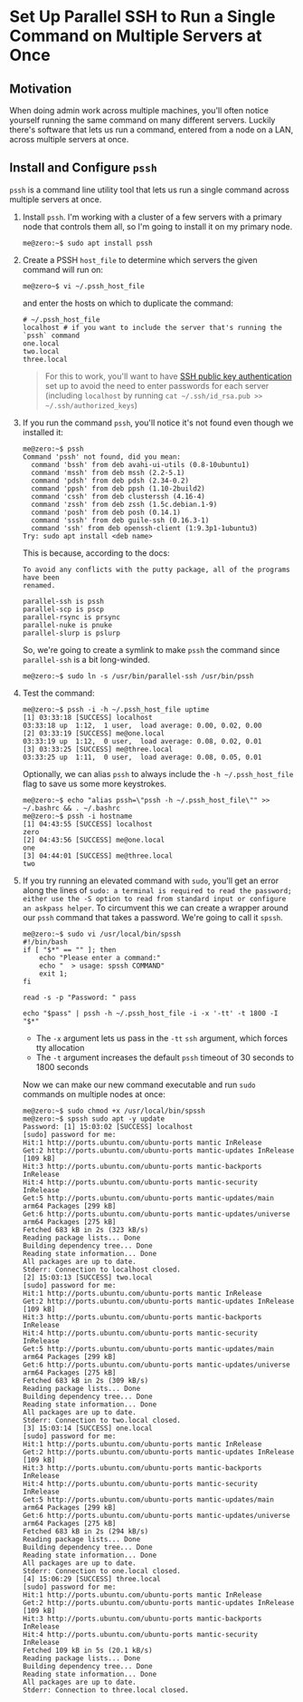 # Set Up Parallel SSH to Run a Single Command on Multiple Servers at Once

## Motivation

When doing admin work across multiple machines, you'll often notice yourself running the same command on many different servers. Luckily there's software that lets us run a command, entered from a node on a LAN, across multiple servers at once.

## Install and Configure `pssh`

`pssh` is a command line utility tool that lets us run a single command across multiple servers at once.

1. Install `pssh`. I'm working with a cluster of a few servers with a primary node that controls them all, so I'm going to install it on my primary node.
    ```
    me@zero:~$ sudo apt install pssh
    ```
2. Create a PSSH `host_file` to determine which servers the given command will run on:
    ```
    me@zero~$ vi ~/.pssh_host_file
    ```
    and enter the hosts on which to duplicate the command:
    ```
    # ~/.pssh_host_file
    localhost # if you want to include the server that's running the `pssh` command
    one.local
    two.local
    three.local
    ```
    > For this to work, you'll want to have [SSH public key authentication](./ssh-public-key-authentication.md) set up to avoid the need to enter passwords for each server (including `localhost` by running `cat ~/.ssh/id_rsa.pub >> ~/.ssh/authorized_keys`)
3. If you run the command `pssh`, you'll notice it's not found even though we installed it:
    ```
    me@zero:~$ pssh
    Command 'pssh' not found, did you mean:
      command 'bssh' from deb avahi-ui-utils (0.8-10ubuntu1)
      command 'mssh' from deb mssh (2.2-5.1)
      command 'pdsh' from deb pdsh (2.34-0.2)
      command 'ppsh' from deb ppsh (1.10-2build2)
      command 'cssh' from deb clusterssh (4.16-4)
      command 'zssh' from deb zssh (1.5c.debian.1-9)
      command 'posh' from deb posh (0.14.1)
      command 'sssh' from deb guile-ssh (0.16.3-1)
      command 'ssh' from deb openssh-client (1:9.3p1-1ubuntu3)
    Try: sudo apt install <deb name>
    ```
    This is because, according to the docs:
    ```
    To avoid any conflicts with the putty package, all of the programs have been
    renamed.

    parallel-ssh is pssh
    parallel-scp is pscp
    parallel-rsync is prsync
    parallel-nuke is pnuke
    parallel-slurp is pslurp
    ```
    So, we're going to create a symlink to make `pssh` the command since `parallel-ssh` is a bit long-winded.
    ```
    me@zero:~$ sudo ln -s /usr/bin/parallel-ssh /usr/bin/pssh
    ```
4. Test the command:
    ```
    me@zero:~$ pssh -i -h ~/.pssh_host_file uptime
    [1] 03:33:18 [SUCCESS] localhost
    03:33:18 up  1:12,  1 user,  load average: 0.00, 0.02, 0.00
    [2] 03:33:19 [SUCCESS] me@one.local
    03:33:19 up  1:12,  0 user,  load average: 0.08, 0.02, 0.01
    [3] 03:33:25 [SUCCESS] me@three.local
    03:33:25 up  1:11,  0 user,  load average: 0.08, 0.05, 0.01
    ```
    Optionally, we can alias `pssh` to always include the `-h ~/.pssh_host_file` flag to save us some more keystrokes.
    ```
    me@zero:~$ echo "alias pssh=\"pssh -h ~/.pssh_host_file\"" >> ~/.bashrc && . ~/.bashrc
    me@zero:~$ pssh -i hostname
    [1] 04:43:55 [SUCCESS] localhost
    zero
    [2] 04:43:56 [SUCCESS] me@one.local
    one
    [3] 04:44:01 [SUCCESS] me@three.local
    two
    ```
5. If you try running an elevated command with `sudo`, you'll get an error along the lines of `sudo: a terminal is required to read the password; either use the -S option to read from standard input or configure an askpass helper`. To circumvent this we can create a wrapper around our `pssh` command that takes a password. We're going to call it `spssh`.
    ```
    me@zero:~$ sudo vi /usr/local/bin/spssh
    #!/bin/bash
    if [ "$*" == "" ]; then
        echo "Please enter a command:"
        echo "  > usage: spssh COMMAND"
        exit 1;
    fi

    read -s -p "Password: " pass

    echo "$pass" | pssh -h ~/.pssh_host_file -i -x '-tt' -t 1800 -I "$*"
    ```
    - The `-x` argument lets us pass in the `-tt` `ssh` argument, which forces tty allocation
    - The `-t` argument increases the default `pssh` timeout of 30 seconds to 1800 seconds

    Now we can make our new command executable and run `sudo` commands on multiple nodes at once:
    ```
    me@zero:~$ sudo chmod +x /usr/local/bin/spssh
    me@zero:~$ spssh sudo apt -y update
    Password: [1] 15:03:02 [SUCCESS] localhost
    [sudo] password for me:
    Hit:1 http://ports.ubuntu.com/ubuntu-ports mantic InRelease
    Get:2 http://ports.ubuntu.com/ubuntu-ports mantic-updates InRelease [109 kB]
    Hit:3 http://ports.ubuntu.com/ubuntu-ports mantic-backports InRelease
    Hit:4 http://ports.ubuntu.com/ubuntu-ports mantic-security InRelease
    Get:5 http://ports.ubuntu.com/ubuntu-ports mantic-updates/main arm64 Packages [299 kB]
    Get:6 http://ports.ubuntu.com/ubuntu-ports mantic-updates/universe arm64 Packages [275 kB]
    Fetched 683 kB in 2s (323 kB/s)
    Reading package lists... Done
    Building dependency tree... Done
    Reading state information... Done
    All packages are up to date.
    Stderr: Connection to localhost closed.
    [2] 15:03:13 [SUCCESS] two.local
    [sudo] password for me:
    Hit:1 http://ports.ubuntu.com/ubuntu-ports mantic InRelease
    Get:2 http://ports.ubuntu.com/ubuntu-ports mantic-updates InRelease [109 kB]
    Hit:3 http://ports.ubuntu.com/ubuntu-ports mantic-backports InRelease
    Hit:4 http://ports.ubuntu.com/ubuntu-ports mantic-security InRelease
    Get:5 http://ports.ubuntu.com/ubuntu-ports mantic-updates/main arm64 Packages [299 kB]
    Get:6 http://ports.ubuntu.com/ubuntu-ports mantic-updates/universe arm64 Packages [275 kB]
    Fetched 683 kB in 2s (309 kB/s)
    Reading package lists... Done
    Building dependency tree... Done
    Reading state information... Done
    All packages are up to date.
    Stderr: Connection to two.local closed.
    [3] 15:03:14 [SUCCESS] one.local
    [sudo] password for me:
    Hit:1 http://ports.ubuntu.com/ubuntu-ports mantic InRelease
    Get:2 http://ports.ubuntu.com/ubuntu-ports mantic-updates InRelease [109 kB]
    Hit:3 http://ports.ubuntu.com/ubuntu-ports mantic-backports InRelease
    Hit:4 http://ports.ubuntu.com/ubuntu-ports mantic-security InRelease
    Get:5 http://ports.ubuntu.com/ubuntu-ports mantic-updates/main arm64 Packages [299 kB]
    Get:6 http://ports.ubuntu.com/ubuntu-ports mantic-updates/universe arm64 Packages [275 kB]
    Fetched 683 kB in 2s (294 kB/s)
    Reading package lists... Done
    Building dependency tree... Done
    Reading state information... Done
    All packages are up to date.
    Stderr: Connection to one.local closed.
    [4] 15:06:29 [SUCCESS] three.local
    [sudo] password for me:
    Hit:1 http://ports.ubuntu.com/ubuntu-ports mantic InRelease
    Get:2 http://ports.ubuntu.com/ubuntu-ports mantic-updates InRelease [109 kB]
    Hit:3 http://ports.ubuntu.com/ubuntu-ports mantic-backports InRelease
    Hit:4 http://ports.ubuntu.com/ubuntu-ports mantic-security InRelease
    Fetched 109 kB in 5s (20.1 kB/s)
    Reading package lists... Done
    Building dependency tree... Done
    Reading state information... Done
    All packages are up to date.
    Stderr: Connection to three.local closed.
    ```
